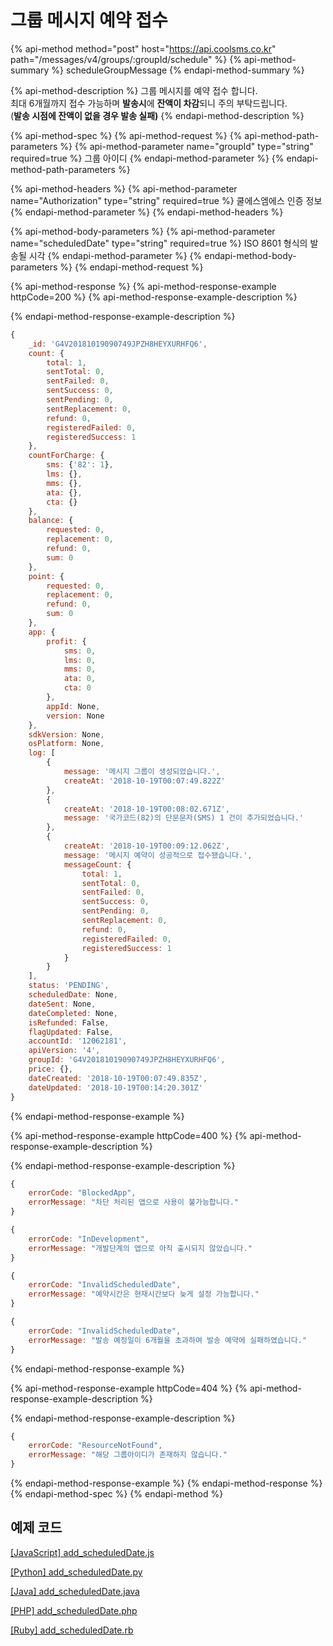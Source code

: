 # 그룹 메시지 예약 접수

{% api-method method="post" host="https://api.coolsms.co.kr" path="/messages/v4/groups/:groupId/schedule" %}
{% api-method-summary %}
scheduleGroupMessage
{% endapi-method-summary %}

{% api-method-description %}
그룹 메시지를 예약 접수 합니다.  
최대 6개월까지 접수 가능하며 **발송시**에 **잔액이 차감**되니 주의 부탁드립니다.  
\(**발송 시점에 잔액이 없을 경우 발송 실패\)**
{% endapi-method-description %}

{% api-method-spec %}
{% api-method-request %}
{% api-method-path-parameters %}
{% api-method-parameter name="groupId" type="string" required=true %}
그룹 아이디
{% endapi-method-parameter %}
{% endapi-method-path-parameters %}

{% api-method-headers %}
{% api-method-parameter name="Authorization" type="string" required=true %}
쿨에스엠에스 인증 정보
{% endapi-method-parameter %}
{% endapi-method-headers %}

{% api-method-body-parameters %}
{% api-method-parameter name="scheduledDate" type="string" required=true %}
ISO 8601 형식의 발송될 시각
{% endapi-method-parameter %}
{% endapi-method-body-parameters %}
{% endapi-method-request %}

{% api-method-response %}
{% api-method-response-example httpCode=200 %}
{% api-method-response-example-description %}

{% endapi-method-response-example-description %}

```javascript
{
    _id: 'G4V20181019090749JPZH8HEYXURHFQ6', 
    count: {
        total: 1,
        sentTotal: 0,
        sentFailed: 0,
        sentSuccess: 0,
        sentPending: 0,
        sentReplacement: 0,
        refund: 0,
        registeredFailed: 0,
        registeredSuccess: 1
    },
    countForCharge: {
        sms: {'82': 1},
        lms: {},
        mms: {},
        ata: {},
        cta: {}
    },
    balance: {
        requested: 0,
        replacement: 0,
        refund: 0,
        sum: 0
    },
    point: {
        requested: 0,
        replacement: 0,
        refund: 0,
        sum: 0
    },
    app: {
        profit: {
            sms: 0,
            lms: 0,
            mms: 0,
            ata: 0,
            cta: 0
        },
        appId: None,
        version: None
    },
    sdkVersion: None,
    osPlatform: None,
    log: [
        {
            message: '메시지 그룹이 생성되었습니다.',
            createAt: '2018-10-19T00:07:49.822Z'
        },
        {
            createAt: '2018-10-19T00:08:02.671Z', 
            message: '국가코드(82)의 단문문자(SMS) 1 건이 추가되었습니다.'
        },
        {
            createAt: '2018-10-19T00:09:12.062Z',
            message: '메시지 예약이 성공적으로 접수됐습니다.',
            messageCount: {
                total: 1,
                sentTotal: 0,
                sentFailed: 0,
                sentSuccess: 0,
                sentPending: 0,
                sentReplacement: 0,
                refund: 0,
                registeredFailed: 0,
                registeredSuccess: 1
            }
        }
    ],
    status: 'PENDING',
    scheduledDate: None,
    dateSent: None,
    dateCompleted: None,
    isRefunded: False,
    flagUpdated: False,
    accountId: '12062181',
    apiVersion: '4',
    groupId: 'G4V20181019090749JPZH8HEYXURHFQ6',
    price: {},
    dateCreated: '2018-10-19T00:07:49.835Z',
    dateUpdated: '2018-10-19T00:14:20.301Z'
}
```
{% endapi-method-response-example %}

{% api-method-response-example httpCode=400 %}
{% api-method-response-example-description %}

{% endapi-method-response-example-description %}

```javascript
{
    errorCode: "BlockedApp",
    errorMessage: "차단 처리된 앱으로 사용이 불가능합니다."
}

{
    errorCode: "InDevelopment",
    errorMessage: "개발단계의 앱으로 아직 출시되지 않았습니다."
}

{
    errorCode: "InvalidScheduledDate",
    errorMessage: "예약시간은 현재시간보다 늦게 설정 가능합니다."
}

{
    errorCode: "InvalidScheduledDate",
    errorMessage: "발송 예정일이 6개월을 초과하여 발송 예약에 실패하였습니다."
}
```
{% endapi-method-response-example %}

{% api-method-response-example httpCode=404 %}
{% api-method-response-example-description %}

{% endapi-method-response-example-description %}

```javascript
{
    errorCode: "ResourceNotFound",
    errorMessage: "해당 그룹아이디가 존재하지 않습니다."
}
```
{% endapi-method-response-example %}
{% endapi-method-response %}
{% endapi-method-spec %}
{% endapi-method %}

## 예제 코드

[\[JavaScript\] add\_scheduledDate.js](https://github.com/solapi/examples/blob/master/javascript/add_scheduledDate.js)

[\[Python\] add\_scheduledDate.py](https://github.com/solapi/examples/blob/master/python/group/)

[\[Java\] add\_scheduledDate.java](https://github.com/solapi/examples/tree/master/java)

[\[PHP\] add\_scheduledDate.php](https://github.com/solapi/examples/blob/master/php/add_scheduledDate.php)

[\[Ruby\] add\_scheduledDate.rb](https://github.com/solapi/examples/blob/master/ruby/add_scheduledDate.rb)

